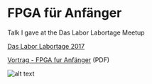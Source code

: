 # FPGA für Anfänger

Talk I gave at the Das Labor Labortage Meetup

[Das Labor Labortage 2017](https://wiki.das-labor.org/w/Labortage_2017)

[Vortrag - FPGA fur Anfänger](https://github.com/mongoq/FPGA_fuer_Anfaenger/raw/master/Labortage_2017_Vortrag.pdf) (PDF)

![alt text](https://s3-eu-west-1.amazonaws.com/popula/location/000050/thumbnail/das-labor-e-v-bochum_50740_175.png
 "Das Labor Logo")
